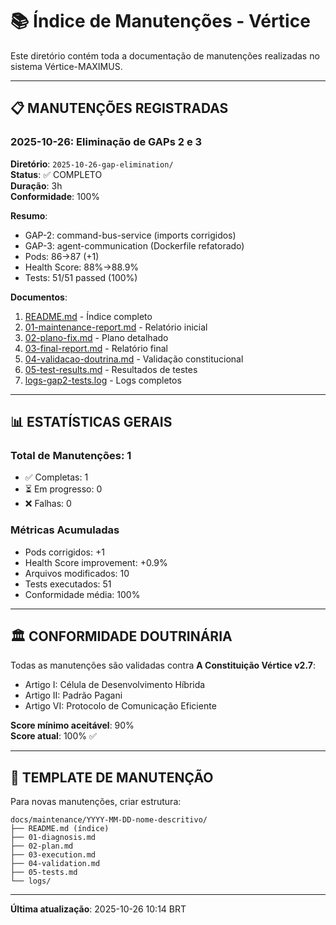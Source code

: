 # 📚 Índice de Manutenções - Vértice

Este diretório contém toda a documentação de manutenções realizadas no sistema Vértice-MAXIMUS.

---

## 📋 MANUTENÇÕES REGISTRADAS

### 2025-10-26: Eliminação de GAPs 2 e 3
**Diretório**: `2025-10-26-gap-elimination/`  
**Status**: ✅ COMPLETO  
**Duração**: 3h  
**Conformidade**: 100%

**Resumo**:
- GAP-2: command-bus-service (imports corrigidos)
- GAP-3: agent-communication (Dockerfile refatorado)
- Pods: 86→87 (+1)
- Health Score: 88%→88.9%
- Tests: 51/51 passed (100%)

**Documentos**:
1. [README.md](2025-10-26-gap-elimination/README.md) - Índice completo
2. [01-maintenance-report.md](2025-10-26-gap-elimination/01-maintenance-report.md) - Relatório inicial
3. [02-plano-fix.md](2025-10-26-gap-elimination/02-plano-fix.md) - Plano detalhado
4. [03-final-report.md](2025-10-26-gap-elimination/03-final-report.md) - Relatório final
5. [04-validacao-doutrina.md](2025-10-26-gap-elimination/04-validacao-doutrina.md) - Validação constitucional
6. [05-test-results.md](2025-10-26-gap-elimination/05-test-results.md) - Resultados de testes
7. [logs-gap2-tests.log](2025-10-26-gap-elimination/logs-gap2-tests.log) - Logs completos

---

## 📊 ESTATÍSTICAS GERAIS

### Total de Manutenções: 1
- ✅ Completas: 1
- ⏳ Em progresso: 0
- ❌ Falhas: 0

### Métricas Acumuladas
- Pods corrigidos: +1
- Health Score improvement: +0.9%
- Arquivos modificados: 10
- Tests executados: 51
- Conformidade média: 100%

---

## 🏛️ CONFORMIDADE DOUTRINÁRIA

Todas as manutenções são validadas contra **A Constituição Vértice v2.7**:
- Artigo I: Célula de Desenvolvimento Híbrida
- Artigo II: Padrão Pagani
- Artigo VI: Protocolo de Comunicação Eficiente

**Score mínimo aceitável**: 90%  
**Score atual**: 100% ✅

---

## 📝 TEMPLATE DE MANUTENÇÃO

Para novas manutenções, criar estrutura:

```
docs/maintenance/YYYY-MM-DD-nome-descritivo/
├── README.md (índice)
├── 01-diagnosis.md
├── 02-plan.md
├── 03-execution.md
├── 04-validation.md
├── 05-tests.md
└── logs/
```

---

**Última atualização**: 2025-10-26 10:14 BRT
